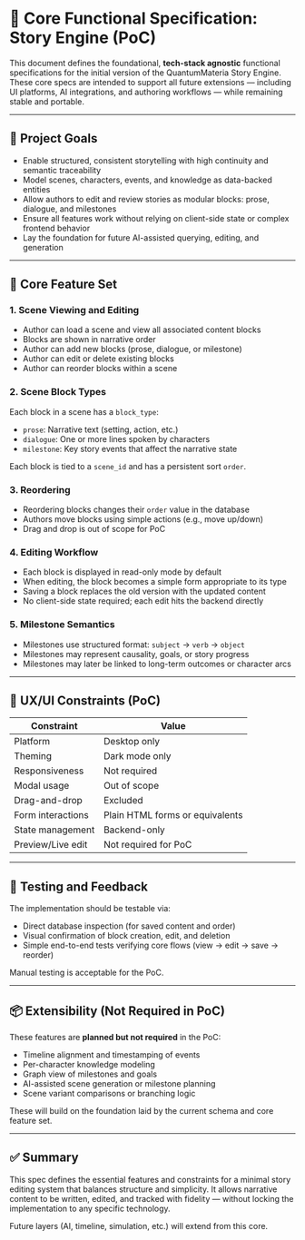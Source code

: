# 📘 Core Functional Specification: Story Engine (PoC)

This document defines the foundational, **tech-stack agnostic** functional specifications for the initial version of the QuantumMateria Story Engine. These core specs are intended to support all future extensions — including UI platforms, AI integrations, and authoring workflows — while remaining stable and portable.

---

## 🎯 Project Goals

- Enable structured, consistent storytelling with high continuity and semantic traceability
- Model scenes, characters, events, and knowledge as data-backed entities
- Allow authors to edit and review stories as modular blocks: prose, dialogue, and milestones
- Ensure all features work without relying on client-side state or complex frontend behavior
- Lay the foundation for future AI-assisted querying, editing, and generation

---

## 🧱 Core Feature Set

### 1. **Scene Viewing and Editing**
- Author can load a scene and view all associated content blocks
- Blocks are shown in narrative order
- Author can add new blocks (prose, dialogue, or milestone)
- Author can edit or delete existing blocks
- Author can reorder blocks within a scene

### 2. **Scene Block Types**
Each block in a scene has a `block_type`:
- `prose`: Narrative text (setting, action, etc.)
- `dialogue`: One or more lines spoken by characters
- `milestone`: Key story events that affect the narrative state

Each block is tied to a `scene_id` and has a persistent sort `order`.

### 3. **Reordering**
- Reordering blocks changes their `order` value in the database
- Authors move blocks using simple actions (e.g., move up/down)
- Drag and drop is out of scope for PoC

### 4. **Editing Workflow**
- Each block is displayed in read-only mode by default
- When editing, the block becomes a simple form appropriate to its type
- Saving a block replaces the old version with the updated content
- No client-side state required; each edit hits the backend directly

### 5. **Milestone Semantics**
- Milestones use structured format: `subject` → `verb` → `object`
- Milestones may represent causality, goals, or story progress
- Milestones may later be linked to long-term outcomes or character arcs

---

## 🎨 UX/UI Constraints (PoC)

| Constraint            | Value                      |
|-----------------------|----------------------------|
| Platform              | Desktop only               |
| Theming               | Dark mode only             |
| Responsiveness        | Not required               |
| Modal usage           | Out of scope               |
| Drag-and-drop         | Excluded                   |
| Form interactions     | Plain HTML forms or equivalents |
| State management      | Backend-only               |
| Preview/Live edit     | Not required for PoC       |

---

## 🧪 Testing and Feedback

The implementation should be testable via:
- Direct database inspection (for saved content and order)
- Visual confirmation of block creation, edit, and deletion
- Simple end-to-end tests verifying core flows (view → edit → save → reorder)

Manual testing is acceptable for the PoC.

---

## 📦 Extensibility (Not Required in PoC)

These features are **planned but not required** in the PoC:

- Timeline alignment and timestamping of events
- Per-character knowledge modeling
- Graph view of milestones and goals
- AI-assisted scene generation or milestone planning
- Scene variant comparisons or branching logic

These will build on the foundation laid by the current schema and core feature set.

---

## ✅ Summary

This spec defines the essential features and constraints for a minimal story editing system that balances structure and simplicity. It allows narrative content to be written, edited, and tracked with fidelity — without locking the implementation to any specific technology.

Future layers (AI, timeline, simulation, etc.) will extend from this core.


